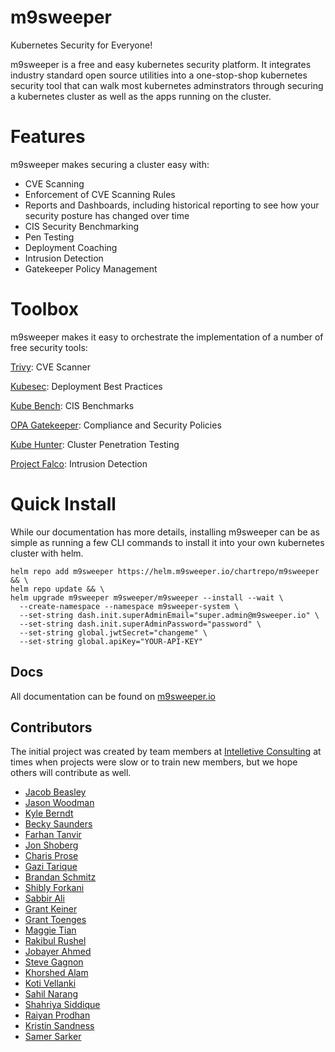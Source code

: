 # m9sweeper

Kubernetes Security for Everyone!

m9sweeper is a free and easy kubernetes security platform. It integrates industry standard open source utilities into a one-stop-shop kubernetes security tool
that can walk most kubernetes adminstrators through securing a kubernetes
cluster as well as the apps running on the cluster.

# Features

m9sweeper makes securing a cluster easy with: 

 - CVE Scanning
 - Enforcement of CVE Scanning Rules
 - Reports and Dashboards, including historical reporting to see how your security posture has changed over time
 - CIS Security Benchmarking
 - Pen Testing
 - Deployment Coaching
 - Intrusion Detection
 - Gatekeeper Policy Management

# Toolbox

m9sweeper makes it easy to orchestrate the implementation of a number of free security tools:

[Trivy](https://github.com/aquasecurity/trivy): CVE Scanner

[Kubesec](https://github.com/controlplaneio/kubesec): Deployment Best Practices

[Kube Bench](https://github.com/aquasecurity/kube-bench): CIS Benchmarks

[OPA Gatekeeper](https://github.com/open-policy-agent/gatekeeper): Compliance and Security Policies

[Kube Hunter](https://github.com/aquasecurity/kube-hunter): Cluster Penetration Testing

[Project Falco](https://falco.org/): Intrusion Detection

# Quick Install

While our documentation has more details, installing m9sweeper can be as simple
as running a few CLI commands to install it into your own kubernetes cluster 
with helm. 

    helm repo add m9sweeper https://helm.m9sweeper.io/chartrepo/m9sweeper && \
    helm repo update && \
    helm upgrade m9sweeper m9sweeper/m9sweeper --install --wait \
      --create-namespace --namespace m9sweeper-system \
      --set-string dash.init.superAdminEmail="super.admin@m9sweeper.io" \
      --set-string dash.init.superAdminPassword="password" \
      --set-string global.jwtSecret="changeme" \
      --set-string global.apiKey="YOUR-API-KEY"

## Docs

All documentation can be found on [m9sweeper.io](https://m9sweeper.io/docs/latest/docs/)

## Contributors

The initial project was created by team members at [Intelletive Consulting](https://intelletive.com/)
at times when projects were slow or to train new members, but we hope others will contribute as well. 

 - [Jacob Beasley](https://github.com/jacobbeasley)
 - [Jason Woodman](https://github.com/jasonWoodman)
 - [Kyle Berndt](https://github.com/KBerndt10)
 - [Becky Saunders](https://github.com/beckysaunders94) 
 - [Farhan Tanvir](https://github.com/sunny1304int)
 - [Jon Shoberg](https://github.com/jshoberg)
 - [Charis Prose](https://github.com/charisprose)
 - [Gazi Tarique](https://github.com/tarique313)
 - [Brandan Schmitz](https://github.com/brandan-schmitz)
 - [Shibly Forkani](https://github.com/sforkani)
 - [Sabbir Ali](https://github.com/sabbirali)
 - [Grant Keiner](https://github.com/GrantWK)
 - [Grant Toenges]()
 - [Maggie Tian]()
 - [Rakibul Rushel]()
 - [Jobayer Ahmed]()
 - [Steve Gagnon]()
 - [Khorshed Alam]()
 - [Koti Vellanki]()
 - [Sahil Narang]()
 - [Shahriya Siddique]()
 - [Raiyan Prodhan]()
 - [Kristin Sandness]()
 - [Samer Sarker]()

